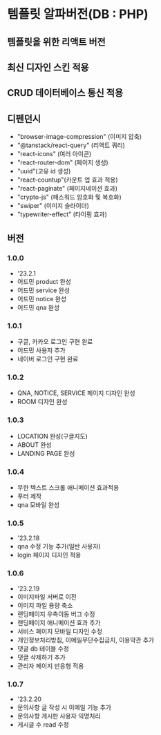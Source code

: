 # 템플릿 알파버전(DB : PHP)
## 템플릿을 위한 리액트 버전
## 최신 디자인 스킨 적용
## CRUD 데이터베이스 통신 적용
## 디펜던시
- "browser-image-compression" (이미지 압축)
- "@tanstack/react-query" (리액트 쿼리)
- "react-icons" (여러 아이콘)
- "react-router-dom" (페이지 생성)
- "uuid"(고유 id 생성)
- "react-countup"(카운트 업 효과 적용)
- "react-paginate" (페이지네이션 효과)
-  "crypto-js" (패스워드 암호화 및 복호화)
-  "swiper" (이미지 슬라이더)
-  "typewriter-effect" (타이핑 효과)

## 버전
### 1.0.0 
- '23.2.1
- 어드민 product 완성
- 어드민 service 완성
- 어드민 notice 완성
- 어드민 qna 완성
### 1.0.1 
- 구글, 카카오 로그인 구현 완료
- 어드민 사용자 추가
- 네이버 로그인 구현 완료

### 1.0.2
- QNA, NOTICE, SERVICE 페이지 디자인 완성
- ROOM 디자인 완성

### 1.0.3
- LOCATION 완성(구글지도)
- ABOUT 완성
- LANDING PAGE 완성

### 1.0.4
- 무한 텍스트 스크롤 애니메이션 효과적용
- 푸터 제작
- qna 모바일 완성

### 1.0.5
- '23.2.18
- qna 수정 기능 추가(일반 사용자)
- login 페이지 디자인 적용

### 1.0.6
- '23.2.19
- 이미지파일 서버로 이전
- 이미지 파일 용량 축소
- 랜딩페이지 우측이동 버그 수정
- 랜딩페이지 애니메이션 효과 추가
- 서비스 페이지 모바일 디자인 수정
- 개인정보처리방침, 이메일무단수집금지, 이용약관 추가
- 댓글 db 테이블 수정
- 댓글 삭제하기 추가
- 관리자 페이지 반응형 적용

### 1.0.7
- '23.2.20
- 문의사항 글 작성 시 이메일 기능 추가
- 문의사항 게시판 사용자 익명처리
- 게시글 수 read 수정